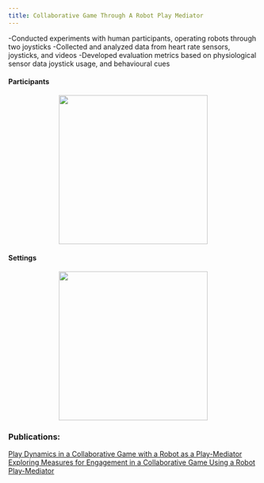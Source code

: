 ```yaml
---
title: Collaborative Game Through A Robot Play Mediator
---
```


-Conducted experiments with human participants, operating robots through two joysticks
-Collected and analyzed data from heart rate sensors, joysticks, and videos
-Developed evaluation metrics based on physiological sensor data joystick usage, and behavioural cues

<h4>Participants</h4>

 <center>
 <div class = "column">
    <img src="https://github.com/user-attachments/assets/96c6c0d9-e27e-4595-8a63-d87269369a54" width = "300" position = "relative" align ="center">
 </div>
 </center>

<h4>Settings</h4>
  <center>
 <div class = "column">
    <img src="https://github.com/user-attachments/assets/25faedae-5f69-44a8-a7ef-1f68107e2070" width = "300" position = "relative" align ="center">
 </div>
 </center>




### Publications: 
[Play Dynamics in a Collaborative Game with a Robot as a Play-Mediator](https://link.springer.com/chapter/10.1007/978-3-031-24670-8_37)
[Exploring Measures for Engagement in a Collaborative Game Using a Robot Play-Mediator](https://ieeexplore.ieee.org/document/10309369)
